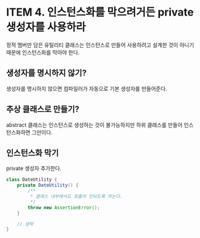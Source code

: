 # ITEM 4. 인스턴스화를 막으려거든 private 생성자를 사용하라

정적 멤버만 담은 유틸리티 클래스는 인스턴스로 만들어 사용하려고 설계한 것이 아니기 때문에 인스턴스화를 막아야 한다.

## 생성자를 명시하지 않기?

생성자를 명시하지 않으면 컴파일러가 자동으로 기본 생성자를 만들어준다.

## 추상 클래스로 만들기?

abstract 클래스는 인스턴스로 생성하는 것이 불가능하지만 하위 클래스를 만들어 인스턴스화하면 그만이다.

## 인스턴스화 막기

private 생성자 추가한다.

```java
class DateUtility {
    private DateUtility() {
        /**
         * 클래스 내부에서도 호출이 안되도록 막는다.
         */
        throw new AssertionError();
    }

    // 생략
}

```